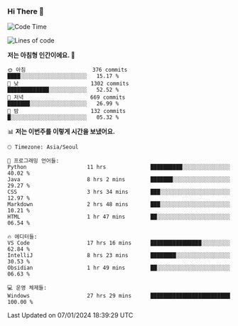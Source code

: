 ### Hi There 👋


<!---
- 👋 Hi, I’m @muyaaho
- 👀 I’m interested in ...
- 🌱 I’m currently learning ...
- 💞️ I’m looking to collaborate on ...
- 📫 How to reach me ...
--->
<!--- plz
muyaaho/muyaaho is a ✨ special ✨ repository because its `README.md` (this file) appears on your GitHub profile.
You can click the Preview link to take a look at your changes.
<a href="https://hits.seeyoufarm.com"><img src="https://hits.seeyoufarm.com/api/count/incr/badge.svg?url=https%3A%2F%2Fgithub.com%2Fejaman&count_bg=%23000000&title_bg=%23000000&icon=github.svg&icon_color=%23FFFFFF&title=Github&edge_flat=true"/></a>
   --->
   
<!--START_SECTION:waka-->
![Code Time](http://img.shields.io/badge/Code%20Time-369%20hrs%2043%20mins-blue)

![Lines of code](https://img.shields.io/badge/%EC%A0%80%EB%8A%94%20%EC%97%AC%ED%83%9C%EA%B9%8C%EC%A7%80%20-705.2%20thousand%20%EC%A4%84%EC%9D%98%20%EC%BD%94%EB%93%9C%EB%A5%BC%20%EC%9E%91%EC%84%B1%ED%96%88%EC%96%B4%EC%9A%94.-blue)

**저는 아침형 인간이에요. 🐤** 

```text
🌞 아침                     376 commits         ████░░░░░░░░░░░░░░░░░░░░░   15.17 % 
🌆 낮　                     1302 commits        █████████████░░░░░░░░░░░░   52.52 % 
🌃 저녁                     669 commits         ███████░░░░░░░░░░░░░░░░░░   26.99 % 
🌙 밤　                     132 commits         █░░░░░░░░░░░░░░░░░░░░░░░░   05.32 % 
```


📊 **저는 이번주를 이렇게 시간을 보냈어요.** 

```text
🕑︎ Timezone: Asia/Seoul

💬 프로그래밍 언어들: 
Python                   11 hrs              ██████████░░░░░░░░░░░░░░░   40.02 % 
Java                     8 hrs 2 mins        ███████░░░░░░░░░░░░░░░░░░   29.27 % 
CSS                      3 hrs 34 mins       ███░░░░░░░░░░░░░░░░░░░░░░   12.97 % 
Markdown                 2 hrs 48 mins       ███░░░░░░░░░░░░░░░░░░░░░░   10.21 % 
HTML                     1 hr 47 mins        ██░░░░░░░░░░░░░░░░░░░░░░░   06.54 % 

🔥 에디터들: 
VS Code                  17 hrs 16 mins      ████████████████░░░░░░░░░   62.84 % 
IntelliJ                 8 hrs 23 mins       ████████░░░░░░░░░░░░░░░░░   30.53 % 
Obsidian                 1 hr 49 mins        ██░░░░░░░░░░░░░░░░░░░░░░░   06.63 % 

💻 운영 체제들: 
Windows                  27 hrs 29 mins      █████████████████████████   100.00 % 
```


 Last Updated on 07/01/2024 18:39:29 UTC
<!--END_SECTION:waka-->

